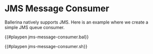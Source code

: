 # JMS Message Consumer

Ballerina natively supports JMS. Here is an example where we create a simple JMS queue consumer.

{{#playpen jms-message-consumer.bal}}

{{#playpen jms-message-consumer.sh}}

